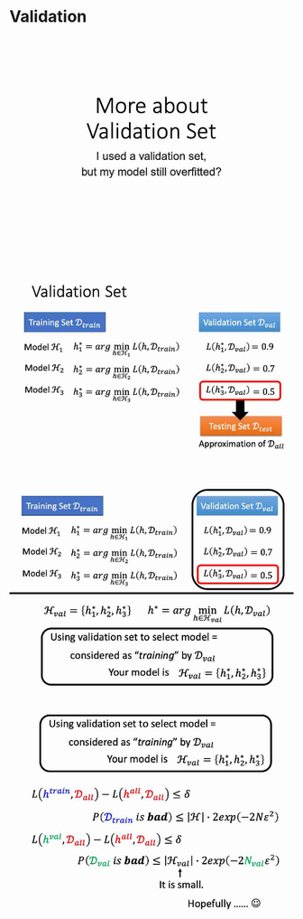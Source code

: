 Validation
===

![IMG_00001](imgs/03-validation/IMG_00001.jpg)

![IMG_00002](imgs/03-validation/IMG_00002.jpg)

![IMG_00003](imgs/03-validation/IMG_00003.jpg)

![IMG_00004](imgs/03-validation/IMG_00004.jpg)
